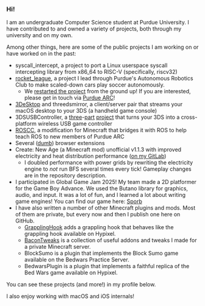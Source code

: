 ### Hi!

I am an undergraduate Computer Science student at Purdue University. I have contributed to and owned a variety of projects, both through my university and on my own.

Among other things, here are some of the public projects I am working on or have worked on in the past:
 - syscall_intercept, a project to port a Linux userspace syscall intercepting library from x86_64 to RISC-V (specifically, riscv32)
 - [rocket_league](https://github.com/purdue-arc/rocket_league), a project I lead through Purdue's Autonomous Robotics Club to make scaled-down cars play soccer autonomously.
   - We [restarted the project](https://github.com/purdue-arc/rocket_league_2) from the ground up! If you are interested, please get in touch via [Purdue ARC](https://purduearc.com)!
 - [3DeSktop](https://github.com/jcrm1/3DeSktop) and threedsmirror, a client/server pair that streams your macOS desktop to your 3DS (a handheld game console)
 - 3DSUSBController, a [three](https://github.com/jcrm1/3DSUSBController-Homebrew)-[part](https://github.com/jcrm1/3DSUSBController-Server) [project](https://github.com/jcrm1/3DSUSBController-USB-Device) that turns your 3DS into a cross-platform wireless USB game controller
 - [ROSCC](https://github.com/purdue-arc/ROSCC), a modification for Minecraft that bridges it with ROS to help teach ROS to new members of Purdue ARC
 - Several ([dumb](https://github.com/jcrm1/GHCommitGraphAnimator)) browser extensions
 - Create: New Age (a Minecraft mod) unofficial v1.1.3 with improved electricity and heat distribution performance ([on my GitLab](https://gitlab.com/jcrm1/create-new-age-newnetworks/-/tree/forge))
   - I doubled performance with power grids by rewriting the electricity engine to *not* run BFS several times every tick! Gameplay changes are in the repository description.
 - I participated in Global Game Jam 2025! My team made a 2D platformer for the Game Boy Advance. We used the Butano library for graphics, audio, and input. It was a lot of fun, and I learned a lot about writing game engines! You can find our game here: [Sporb](https://github.com/ArtemiiAkhunov/Sporb)
 - I have also written a number of other Minecraft plugins and mods. Most of them are private, but every now and then I publish one here on GitHub.
   - [GrapplingHook](https://github.com/jcrm1/GrapplingHook) adds a grappling hook that behaves like the grappling hook available on Hypixel.
   - [BaconTweaks](https://github.com/jcrm1/bacontweaks) is a collection of useful addons and tweaks I made for a private Minecraft server.
   - BlockSumo is a plugin that implements the Block Sumo game available on the Bedwars Practice Server.
   - BedwarsPlugin is a plugin that implements a faithful replica of the Bed Wars game available on Hypixel.

You can see these projects (and more!) in my profile below.

I also enjoy working with macOS and iOS internals!
